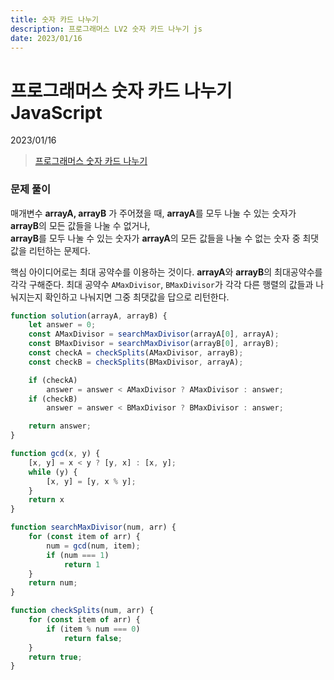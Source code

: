 ```yaml
---
title: 숫자 카드 나누기
description: 프로그래머스 LV2 숫자 카드 나누기 js
date: 2023/01/16
---
```


# 프로그래머스 숫자 카드 나누기 JavaScript
<div class="flex justify-end text-sm">2023/01/16</div>

> <a href="https://school.programmers.co.kr/learn/courses/30/lessons/135807" target="_blank" class="font-bold">프로그래머스 숫자 카드 나누기</a>

### 문제 풀이
매개변수 **arrayA, arrayB** 가 주어졌을 때, **arrayA**를 모두 나눌 수 있는 숫자가 **arrayB**의 모든 값들을 나눌 수 없거나,  
 **arrayB**를 모두 나눌 수 있는 숫자가 **arrayA**의 모든 값들을 나눌 수 없는 숫자 중 최댓값을 리턴하는 문제다.

핵심 아이디어로는 최대 공약수를 이용하는 것이다. **arrayA**와 **arrayB**의 최대공약수를 각각 구해준다. 최대 공약수 `AMaxDivisor`, `BMaxDivisor`가 각각 다른 행렬의 값들과 나눠지는지 확인하고 나눠지면 그중 최댓값을 답으로 리턴한다.

``` js
function solution(arrayA, arrayB) {
    let answer = 0;
    const AMaxDivisor = searchMaxDivisor(arrayA[0], arrayA);
    const BMaxDivisor = searchMaxDivisor(arrayB[0], arrayB);    
    const checkA = checkSplits(AMaxDivisor, arrayB);
    const checkB = checkSplits(BMaxDivisor, arrayA);

    if (checkA) 
        answer = answer < AMaxDivisor ? AMaxDivisor : answer;
    if (checkB)
        answer = answer < BMaxDivisor ? BMaxDivisor : answer;

    return answer;
}

function gcd(x, y) {
    [x, y] = x < y ? [y, x] : [x, y];
    while (y) {
        [x, y] = [y, x % y];
    }
    return x
}

function searchMaxDivisor(num, arr) {
    for (const item of arr) {
        num = gcd(num, item);
        if (num === 1) 
            return 1
    }
    return num;
}

function checkSplits(num, arr) {
    for (const item of arr) {
        if (item % num === 0)
            return false;
    }
    return true;
}
```